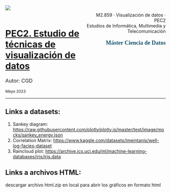 <div style="width: 100%; clear: both;">
<div style="float: left; width: 50%;">
<img src="http://www.uoc.edu/portal/_resources/common/imatges/marca_UOC/UOC_Masterbrand.jpg" align="left">
</div>
<div style="float: right; width: 50%;">
<p style="margin: 0; padding-top: 22px; text-align:right;">  M2.859 · Visualización de datos · PEC2</p>
<p style="margin: 0; text-align:right; padding-button: 100px;">  Estudios de Informática, Multimedia y Telecomunicación</p>
<p style='color: #105269; font-size: 18px; text-align:right; font-family: verdana'><b>  Máster Ciencia de Datos</b></p>
</div>
<div style="width:100%;">&nbsp;</div>

# <b><u> PEC2. Estudio de técnicas de visualización de datos </b></u>

<p style='font-size:16px;'>
  Autor: CGD <br> </p>
<p style='font-size:12px;'>      
  Mayo 2023 </p>
<hr>


## <b> Links a datasets: </b>

1. Sankey diagram: https://raw.githubusercontent.com/plotly/plotly.js/master/test/image/mocks/sankey_energy.json
2. Correlation Matrix: https://www.kaggle.com/datasets/imeintanis/well-log-facies-dataset
2. Raincloud plot: https://archive.ics.uci.edu/ml/machine-learning-databases/iris/iris.data


## <b> Links a archivos HTML: </b>
descargar archivo html.zip en local para abrir los gráficos en formato html
